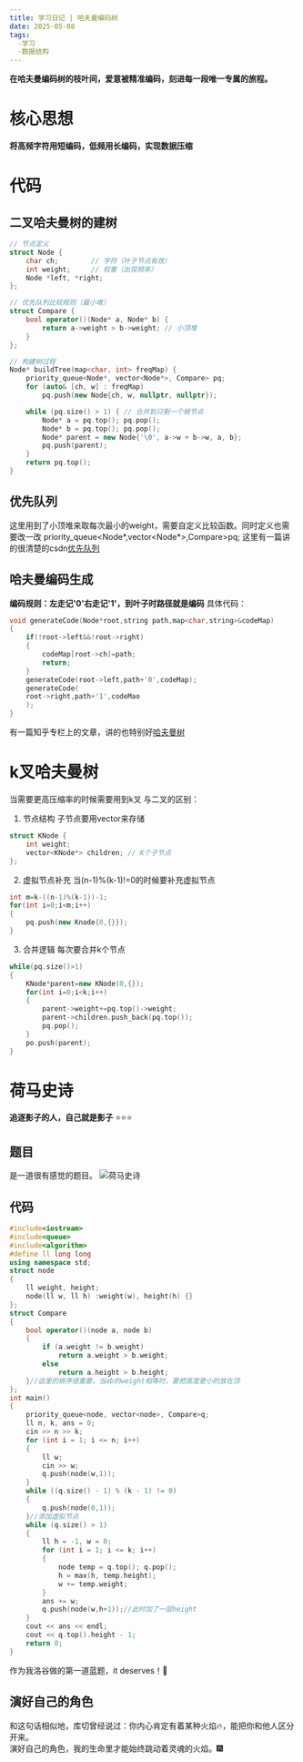 ```yaml
---
title: 学习日记 | 哈夫曼编码树
date: 2025-05-08
tags:
  -学习
  -数据结构
---
```

**在哈夫曼编码树的枝叶间，爱意被精准编码，刻进每一段唯一专属的旅程。**
<!-- more -->  
# 核心思想
**将高频字符用短编码，低频用长编码，实现数据压缩**
# 代码
## 二叉哈夫曼树的建树
```cpp
// 节点定义
struct Node {
    char ch;        // 字符（叶子节点有效）
    int weight;     // 权重（出现频率）
    Node *left, *right; 
};

// 优先队列比较规则（最小堆）
struct Compare {
    bool operator()(Node* a, Node* b) {
        return a->weight > b->weight; // 小顶堆
    }
};

// 构建树过程
Node* buildTree(map<char, int> freqMap) {
    priority_queue<Node*, vector<Node*>, Compare> pq;
    for (auto& [ch, w] : freqMap) 
        pq.push(new Node{ch, w, nullptr, nullptr});

    while (pq.size() > 1) { // 合并到只剩一个根节点
        Node* a = pq.top(); pq.pop();
        Node* b = pq.top(); pq.pop();
        Node* parent = new Node{'\0', a->w + b->w, a, b}; 
        pq.push(parent);
    }
    return pq.top();
}
```
## 优先队列
这里用到了小顶堆来取每次最小的weight，需要自定义比较函数。同时定义也需要改一改
priority_queue<Node*,vector<Node*>,Compare>pq;
这里有一篇讲的很清楚的csdn[优先队列](https://blog.csdn.net/c20182030/article/details/70757660)
## 哈夫曼编码生成
**编码规则：左走记'0'右走记'1'，到叶子时路径就是编码**
具体代码：
```cpp
void generateCode(Node*root,string path,map<char,string>&codeMap)
{
    if(!root->left&&!root->right)
    {
        codeMap[root->ch]=path;
        return;
    }
    generateCode(root->left,path+'0',codeMap);
    generateCode(
    root->right,path+'1',codeMao
    );
}
```
有一篇知乎专栏上的文章，讲的也特别好[哈夫曼树](https://zhuanlan.zhihu.com/p/626456605)
# k叉哈夫曼树
当需要更高压缩率的时候需要用到k叉
与二叉的区别：
1. 节点结构
子节点要用vector来存储
```cpp
struct KNode {
    int weight;
    vector<KNode*> children; // K个子节点
};
```
2. 虚拟节点补充
当(n-1)%(k-1)!=0的时候要补充虚拟节点
```cpp
int m=k-((n-1)%(k-1))-1;
for(int i=0;i<m;i++)
{
    pq.push(new Knode{0,{}});
}
```
3. 合并逻辑
每次要合并k个节点
```cpp
while(pq.size()>1)
{
    KNode*parent=new KNode(0,{});
    for(int i=0;i<k;i++)
    {
        parent->weight+=pq.top()->weight;
        parent->children.push_back(pq.top());
        pq.pop();
    }
    po.push(parent);
}
```
# 荷马史诗
**追逐影子的人，自己就是影子** ⭐⭐⭐
## 题目
是一道很有感觉的题目。
![荷马史诗](/img/荷马史诗.png "洛谷")
## 代码
```cpp
#include<iostream>
#include<queue>
#include<algorithm>
#define ll long long
using namespace std;
struct node
{
    ll weight, height;
    node(ll w, ll h) :weight(w), height(h) {}
};
struct Compare
{
    bool operator()(node a, node b)
    {
        if (a.weight != b.weight)
            return a.weight > b.weight;
        else
            return a.height > b.height;
    }//这里的排序很重要，当ab的weight相等时，要把高度更小的放在顶
};
int main()
{
    priority_queue<node, vector<node>, Compare>q;
    ll n, k, ans = 0;
    cin >> n >> k;
    for (int i = 1; i <= n; i++)
    {
        ll w;
        cin >> w;
        q.push(node(w,1));
    }
    while ((q.size() - 1) % (k - 1) != 0)
    {
        q.push(node(0,1));
    }//添加虚拟节点
    while (q.size() > 1)
    {
        ll h = -1, w = 0;
        for (int i = 1; i <= k; i++)
        {
            node temp = q.top(); q.pop();
            h = max(h, temp.height);
            w += temp.weight;
        }
        ans += w;
        q.push(node(w,h+1));//此时加了一层height
    }
    cout << ans << endl;
    cout << q.top().height - 1;
    return 0;
}
```
作为我洛谷做的第一道蓝题，it deserves！💌
## 演好自己的角色
和这句话相似地，库切曾经说过：你内心肯定有着某种火焰🔥，能把你和他人区分开来。  
演好自己的角色，我的生命里才能始终跳动着灵魂的火焰。🎆
